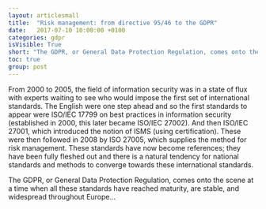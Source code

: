 ```yaml
---
layout: articlesmall
title:  "Risk management: from directive 95/46 to the GDPR"
date:   2017-07-10 10:00:00 +0100
categories: gdpr
isVisible: True
short: "The GDPR, or General Data Protection Regulation, comes onto the scene at a time when all these standards have reached maturity, are stable, and widespread throughout Europe..."
toc: true
group: post
---
```

From 2000 to 2005, the field of information security was in a state of flux with experts waiting to see who would impose the first set of international standards. The English were one step ahead and so the first standards to appear were ISO/IEC 17799 on best practices in information security (established in 2000, this later became ISO/IEC 27002). And then ISO/IEC 27001, which introduced the notion of ISMS (using certification). These were then followed in 2008 by ISO 27005, which supplies the method for risk management. These standards have now become references; they have been fully fleshed out and there is a natural tendency for national standards and methods to converge towards these international standards.

The GDPR, or General Data Protection Regulation, comes onto the scene at a time when all these standards have reached maturity, are stable, and widespread throughout Europe...

<!--
[Read the complete story on Securitymadein.lu...](https://newsletter.securitymadein.lu/risk-management-directive-9546-gdpr/)
-->
